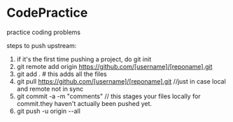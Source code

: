# CodePractice
practice coding problems

steps to push upstream:
1. if it's the first time pushing a project, do git init
2. git remote add origin https://github.com/[username]/[reponame].git
3. git add .   # this adds all the files
4. git pull https://github.com/[username]/[reponame].git  //just in case local and remote not in sync
5. git commit -a -m "comments" // this stages your files locally for commit.they haven't actually been pushed yet.
6. git push -u origin --all